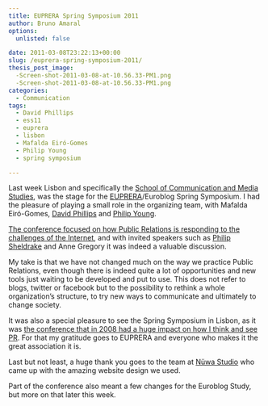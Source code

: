 ```yaml
---
title: EUPRERA Spring Symposium 2011
author: Bruno Amaral
options:
  unlisted: false

date: 2011-03-08T23:22:13+00:00
slug: /euprera-spring-symposium-2011/
thesis_post_image:
  -Screen-shot-2011-03-08-at-10.56.33-PM1.png
  -Screen-shot-2011-03-08-at-10.56.33-PM1.png
categories:
  - Communication
tags:
  - David Phillips
  - ess11
  - euprera
  - lisbon
  - Mafalda Eiró-Gomes
  - Philip Young
  - spring symposium

---
```

Last week Lisbon and specifically the [School of Communication and Media Studies][1], was the stage for the [EUPRERA][2]/Euroblog Spring Symposium. I had the pleasure of playing a small role in the organizing team, with Mafalda Eiró-Gomes, [David Phillips][3] and [Philip Young][4].

[The conference focused on how Public Relations is responding to the challenges of the Internet][5], and with invited speakers such as [Philip Sheldrake][6] and Anne Gregory it was indeed a valuable discussion.

My take is that we have not changed much on the way we practice Public Relations, even though there is indeed quite a lot of opportunities and new tools just waiting to be developed and put to use. This does not refer to blogs, twitter or facebook but to the possibility to rethink a whole organization&#8217;s structure, to try new ways to communicate and ultimately to change society.

It was also a special pleasure to see the Spring Symposium in Lisbon, as it was [the conference that in 2008 had a huge impact on how I think and see PR][7]. For that my gratitude goes to EUPRERA and everyone who makes it the great association it is.

Last but not least, a huge thank you goes to the team at [Nüwa Studio][8] who came up with the amazing website design we used.

Part of the conference also meant a few changes for the Euroblog Study, but more on that later this week.



 [1]: https://www.escs.ipl.pt "Escola Superior de Comunicação Social"
 [2]: https://www.euprera.org
 [3]: https://leverwealth.blogspot.com
 [4]: https://publicsphere.typepad.com/mediations/2011/03/pr-is-reality-euprera-lisbon.html
 [5]: https://eupreraspringsymposium.net/2011
 [6]: https://www.philipsheldrake.com/2011/03/influence-in-the-age-of-the-social-web-%e2%80%93-keynote-to-euprera/
 [7]: https://publicsphere.typepad.com/euroblog2008/
 [8]: https://www.nuwa.pt/
